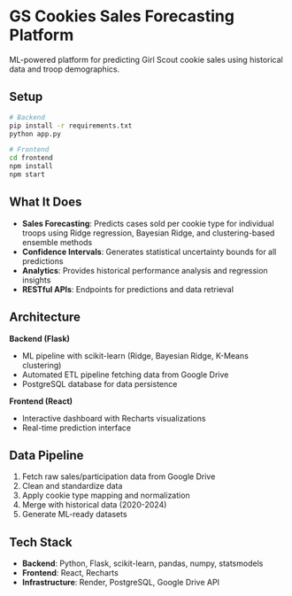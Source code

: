 # GS Cookies Sales Forecasting Platform

ML-powered platform for predicting Girl Scout cookie sales using historical data and troop demographics.

## Setup

```bash
# Backend
pip install -r requirements.txt
python app.py

# Frontend
cd frontend
npm install
npm start
```

## What It Does

- **Sales Forecasting**: Predicts cases sold per cookie type for individual troops using Ridge regression, Bayesian Ridge, and clustering-based ensemble methods
- **Confidence Intervals**: Generates statistical uncertainty bounds for all predictions
- **Analytics**: Provides historical performance analysis and regression insights
- **RESTful APIs**: Endpoints for predictions and data retrieval

## Architecture

**Backend (Flask)**
- ML pipeline with scikit-learn (Ridge, Bayesian Ridge, K-Means clustering)
- Automated ETL pipeline fetching data from Google Drive
- PostgreSQL database for data persistence

**Frontend (React)**
- Interactive dashboard with Recharts visualizations
- Real-time prediction interface

## Data Pipeline
1. Fetch raw sales/participation data from Google Drive
2. Clean and standardize data
3. Apply cookie type mapping and normalization
4. Merge with historical data (2020-2024)
5. Generate ML-ready datasets

## Tech Stack

- **Backend**: Python, Flask, scikit-learn, pandas, numpy, statsmodels
- **Frontend**: React, Recharts
- **Infrastructure**: Render, PostgreSQL, Google Drive API 
